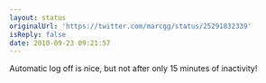 ```yaml
---
layout: status
originalUrl: 'https://twitter.com/marcgg/status/25291832339'
isReply: false
date: 2010-09-23 09:21:57
---
```


Automatic log off is nice, but not after only 15 minutes of inactivity!
